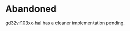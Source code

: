 # Abandoned
[gd32vf103xx-hal](https://github.com/riscv-rust/gd32vf103xx-hal) has a cleaner implementation pending.
